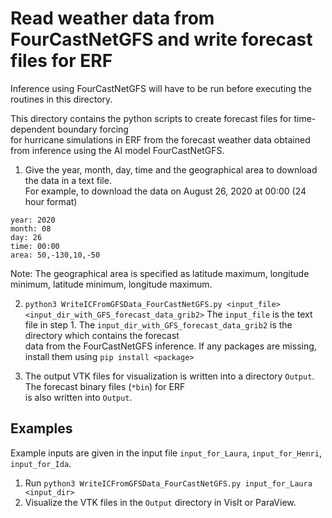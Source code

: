 # Read weather data from FourCastNetGFS and write forecast files for ERF

Inference using FourCastNetGFS will have to be run before executing the routines in this directory.

This directory contains the python scripts to create forecast files for time-dependent boundary forcing  
 for hurricane simulations in ERF from the forecast weather data obtained from inference using the 
AI model FourCastNetGFS.

1. Give the year, month, day, time and the geographical area to download the data in a text file.  
For example, to download the data on August 26, 2020 at 00:00 (24 hour format)
```
year: 2020
month: 08
day: 26
time: 00:00
area: 50,-130,10,-50
```
Note: The geographical area is specified as latitude maximum, longitude minimum, latitude minimum, longitude maximum.

2. `python3 WriteICFromGFSData_FourCastNetGFS.py <input_file> <input_dir_with_GFS_forecast_data_grib2>`
The `input_file` is the text file in step 1. The `input_dir_with_GFS_forecast_data_grib2` is the directory which contains the forecast   
data from the FourCastNetGFS inference. If any packages are missing, install them using `pip install <package>`

3. The output VTK files for visualization is written into a directory `Output`. The forecast binary files (`*bin`) for ERF   
is also written into `Output`.

## Examples

Example inputs are given in the input file `input_for_Laura`, `input_for_Henri`, `input_for_Ida`. 

1. Run `python3 WriteICFromGFSData_FourCastNetGFS.py input_for_Laura <input_dir>`
2. Visualize the VTK files in the `Output` directory in VisIt or ParaView.

